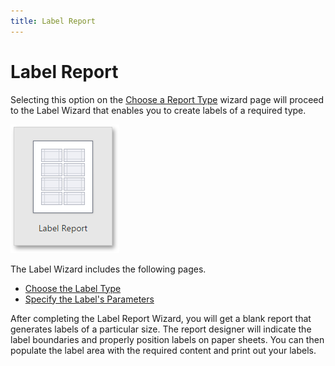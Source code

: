```yaml
---
title: Label Report
---
```

# Label Report
Selecting this option on the [Choose a Report Type](../../../../../interface-elements-for-web/articles/report-designer/wizards/report-wizard/choose-a-report-type.md) wizard page will proceed to the Label Wizard that enables you to create labels of a required type.

![web-designer-report-type-label](../../../../images/Img125726.png)

The Label Wizard includes the following pages.
* [Choose the Label Type](../../../../../interface-elements-for-web/articles/report-designer/wizards/report-wizard/label-report/choose-the-label-type.md)
* [Specify the Label's Parameters](../../../../../interface-elements-for-web/articles/report-designer/wizards/report-wizard/label-report/specify-the-label's-parameters.md)

After completing the Label Report Wizard, you will get a blank report that generates labels of a particular size. The report designer will indicate the label boundaries and properly position labels on paper sheets. You can then populate the label area with the required content and print out your labels.